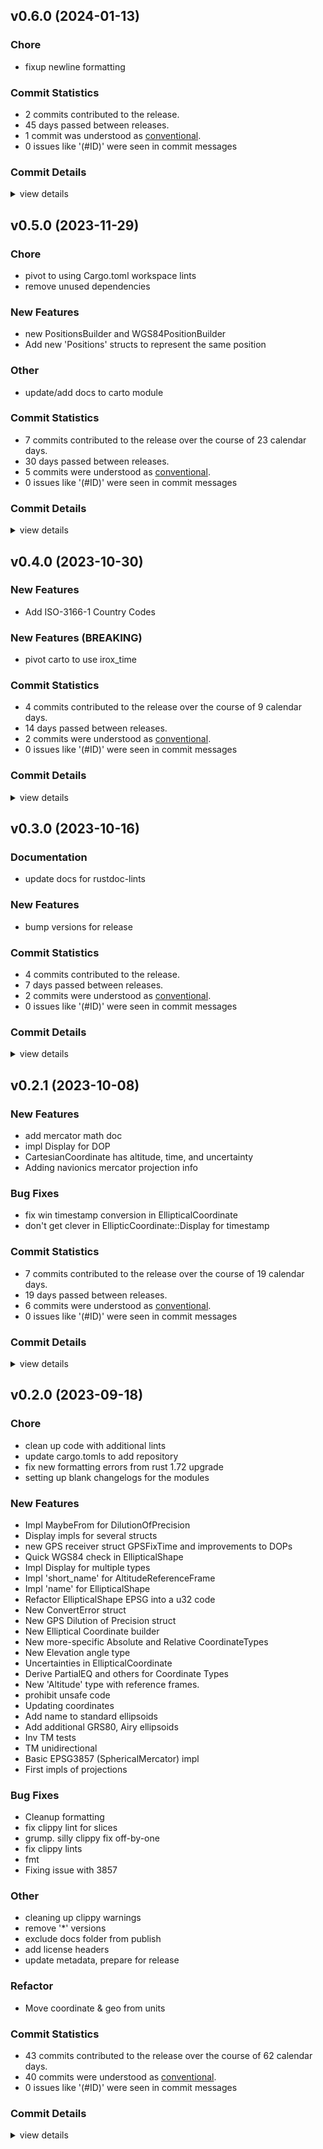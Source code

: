


## v0.6.0 (2024-01-13)

### Chore

 - <csr-id-0fc37b1a2d545e8d6479443f2a55b3ad64bf5a39/> fixup newline formatting

### Commit Statistics

<csr-read-only-do-not-edit/>

 - 2 commits contributed to the release.
 - 45 days passed between releases.
 - 1 commit was understood as [conventional](https://www.conventionalcommits.org).
 - 0 issues like '(#ID)' were seen in commit messages

### Commit Details

<csr-read-only-do-not-edit/>

<details><summary>view details</summary>

 * **Uncategorized**
    - Release irox-tools v0.5.0, safety bump 17 crates ([`a46e9e2`](https://github.com/spmadden/irox/commit/a46e9e2da699f6ccd3a85b660014f0e15e59c0d0))
    - Fixup newline formatting ([`0fc37b1`](https://github.com/spmadden/irox/commit/0fc37b1a2d545e8d6479443f2a55b3ad64bf5a39))
</details>

## v0.5.0 (2023-11-29)

<csr-id-88ebfb5deea5508ca54f4aaab62f6fd5a36f531c/>
<csr-id-8dac28062fabe59a155f04de03a0f2429a655f6a/>
<csr-id-310985b4d9166fa77b198ca16f5c1f125506c615/>

### Chore

 - <csr-id-88ebfb5deea5508ca54f4aaab62f6fd5a36f531c/> pivot to using Cargo.toml workspace lints
 - <csr-id-8dac28062fabe59a155f04de03a0f2429a655f6a/> remove unused dependencies

### New Features

 - <csr-id-5c80a81df3d651e32aa37ca7f7f33b0e01b281b1/> new PositionsBuilder and WGS84PositionBuilder
 - <csr-id-5e4c0c9b9c524fbb66ac50f11bfc0503be8fe27f/> Add new 'Positions' structs to represent the same position

### Other

 - <csr-id-310985b4d9166fa77b198ca16f5c1f125506c615/> update/add docs to carto module

### Commit Statistics

<csr-read-only-do-not-edit/>

 - 7 commits contributed to the release over the course of 23 calendar days.
 - 30 days passed between releases.
 - 5 commits were understood as [conventional](https://www.conventionalcommits.org).
 - 0 issues like '(#ID)' were seen in commit messages

### Commit Details

<csr-read-only-do-not-edit/>

<details><summary>view details</summary>

 * **Uncategorized**
    - Release irox-carto v0.5.0 ([`a74be9f`](https://github.com/spmadden/irox/commit/a74be9f9d18eba26d661f6abd9faf4771762edaa))
    - Pivot to using Cargo.toml workspace lints ([`88ebfb5`](https://github.com/spmadden/irox/commit/88ebfb5deea5508ca54f4aaab62f6fd5a36f531c))
    - New PositionsBuilder and WGS84PositionBuilder ([`5c80a81`](https://github.com/spmadden/irox/commit/5c80a81df3d651e32aa37ca7f7f33b0e01b281b1))
    - Add new 'Positions' structs to represent the same position ([`5e4c0c9`](https://github.com/spmadden/irox/commit/5e4c0c9b9c524fbb66ac50f11bfc0503be8fe27f))
    - Update/add docs to carto module ([`310985b`](https://github.com/spmadden/irox/commit/310985b4d9166fa77b198ca16f5c1f125506c615))
    - Remove unused dependencies ([`8dac280`](https://github.com/spmadden/irox/commit/8dac28062fabe59a155f04de03a0f2429a655f6a))
    - Release irox-tools v0.3.2, irox-time v0.3.0, irox-log v0.1.0, safety bump 8 crates ([`9c08793`](https://github.com/spmadden/irox/commit/9c0879320a17a94fa7a4169426de4d9d3b62395e))
</details>

## v0.4.0 (2023-10-30)

### New Features

 - <csr-id-a28f0b79d70f81e08545664b44ba91358dfc6056/> Add ISO-3166-1 Country Codes

### New Features (BREAKING)

 - <csr-id-03c0d132037144838952b786b2ac49acb5c177d8/> pivot carto to use irox_time

### Commit Statistics

<csr-read-only-do-not-edit/>

 - 4 commits contributed to the release over the course of 9 calendar days.
 - 14 days passed between releases.
 - 2 commits were understood as [conventional](https://www.conventionalcommits.org).
 - 0 issues like '(#ID)' were seen in commit messages

### Commit Details

<csr-read-only-do-not-edit/>

<details><summary>view details</summary>

 * **Uncategorized**
    - Release irox-carto v0.4.0 ([`6d2e0a6`](https://github.com/spmadden/irox/commit/6d2e0a65a94d9b8e230e547951c6d15d96f49259))
    - Release irox-tools v0.3.0, safety bump 12 crates ([`eb83b27`](https://github.com/spmadden/irox/commit/eb83b27b20c23e51e5b0fc3b7b3704e2c03af46c))
    - Add ISO-3166-1 Country Codes ([`a28f0b7`](https://github.com/spmadden/irox/commit/a28f0b79d70f81e08545664b44ba91358dfc6056))
    - Pivot carto to use irox_time ([`03c0d13`](https://github.com/spmadden/irox/commit/03c0d132037144838952b786b2ac49acb5c177d8))
</details>

## v0.3.0 (2023-10-16)

### Documentation

 - <csr-id-13ae74c7a318037939a4604a28a1cf33d87741a0/> update docs for rustdoc-lints

### New Features

 - <csr-id-8dc3f98d6b32d735c009468feb0ba32dc367d49a/> bump versions for release

### Commit Statistics

<csr-read-only-do-not-edit/>

 - 4 commits contributed to the release.
 - 7 days passed between releases.
 - 2 commits were understood as [conventional](https://www.conventionalcommits.org).
 - 0 issues like '(#ID)' were seen in commit messages

### Commit Details

<csr-read-only-do-not-edit/>

<details><summary>view details</summary>

 * **Uncategorized**
    - Release irox-carto v0.3.0, irox-csv v0.3.0, irox-egui-extras v0.3.0, irox-gpx v0.2.0, irox-influxdb_v1 v0.3.0, irox-nmea0183 v0.2.0, irox-raymarine-sonar v0.2.0, irox-time v0.1.0, irox-winlocation-api v0.2.0, irox v0.3.0 ([`dfa6258`](https://github.com/spmadden/irox/commit/dfa6258b8f93f6d27b85d2f3f4e209599a8168ad))
    - Release irox-units v0.3.0, irox-carto v0.3.0, irox-csv v0.3.0, irox-egui-extras v0.3.0, irox-gpx v0.2.0, irox-influxdb_v1 v0.3.0, irox-nmea0183 v0.2.0, irox-raymarine-sonar v0.2.0, irox-time v0.1.0, irox-winlocation-api v0.2.0, irox v0.3.0, safety bump 2 crates ([`a6c0a5f`](https://github.com/spmadden/irox/commit/a6c0a5fcfc4070b8cbc1442192b7eaef275e80f2))
    - Bump versions for release ([`8dc3f98`](https://github.com/spmadden/irox/commit/8dc3f98d6b32d735c009468feb0ba32dc367d49a))
    - Update docs for rustdoc-lints ([`13ae74c`](https://github.com/spmadden/irox/commit/13ae74c7a318037939a4604a28a1cf33d87741a0))
</details>

## v0.2.1 (2023-10-08)

### New Features

 - <csr-id-0ca32de4b606ac9b325a9557429526ff8835a8f2/> add mercator math doc
 - <csr-id-003f7570bda275fcd4c694a4de43e078486ea695/> impl Display for DOP
 - <csr-id-2029fee39b392285b8d469456c9a3fc3bb6ac972/> CartesianCoordinate has altitude, time, and uncertainty
 - <csr-id-7102fbeec6a8bb4ac013f9821ba1eff22d4e1de0/> Adding navionics mercator projection info

### Bug Fixes

 - <csr-id-a66b682ec64eb780a80dd3e9675c24abe7e5e4b1/> fix win timestamp conversion in EllipticalCoordinate
 - <csr-id-c5154cecff96fb98c77c9e9a7d1948f38bd5fe18/> don't get clever in EllipticCoordinate::Display for timestamp

### Commit Statistics

<csr-read-only-do-not-edit/>

 - 7 commits contributed to the release over the course of 19 calendar days.
 - 19 days passed between releases.
 - 6 commits were understood as [conventional](https://www.conventionalcommits.org).
 - 0 issues like '(#ID)' were seen in commit messages

### Commit Details

<csr-read-only-do-not-edit/>

<details><summary>view details</summary>

 * **Uncategorized**
    - Release irox-tools v0.2.1, irox-carto v0.2.1, irox-egui-extras v0.2.1, irox-gpx v0.1.0, irox-types v0.2.1, irox-structs_derive v0.2.1, irox-raymarine-sonar v0.1.0, irox-stats v0.2.1, irox-winlocation-api v0.1.1, irox v0.2.1 ([`68d770b`](https://github.com/spmadden/irox/commit/68d770bb78abe49bf30364ca17ddb6f7bfda05d9))
    - Add mercator math doc ([`0ca32de`](https://github.com/spmadden/irox/commit/0ca32de4b606ac9b325a9557429526ff8835a8f2))
    - Impl Display for DOP ([`003f757`](https://github.com/spmadden/irox/commit/003f7570bda275fcd4c694a4de43e078486ea695))
    - CartesianCoordinate has altitude, time, and uncertainty ([`2029fee`](https://github.com/spmadden/irox/commit/2029fee39b392285b8d469456c9a3fc3bb6ac972))
    - Adding navionics mercator projection info ([`7102fbe`](https://github.com/spmadden/irox/commit/7102fbeec6a8bb4ac013f9821ba1eff22d4e1de0))
    - Fix win timestamp conversion in EllipticalCoordinate ([`a66b682`](https://github.com/spmadden/irox/commit/a66b682ec64eb780a80dd3e9675c24abe7e5e4b1))
    - Don't get clever in EllipticCoordinate::Display for timestamp ([`c5154ce`](https://github.com/spmadden/irox/commit/c5154cecff96fb98c77c9e9a7d1948f38bd5fe18))
</details>

## v0.2.0 (2023-09-18)

<csr-id-f03d8a3ec997d53470bfdeb5e76b71925aac3f10/>
<csr-id-80d2b88bdcb553faaeafc09673c31d7ebedafd19/>
<csr-id-b9a0ae0ccb51682bd9c36e9ab198f38634a62ade/>
<csr-id-1a365333397b02a5f911d0897c3bf0c80f6c2b80/>
<csr-id-5c178560becc0b665d70be2d99a1cffad3ba4284/>
<csr-id-6fa2e180f0c44bb4cbf76738acdda5631ecea20e/>
<csr-id-8ef5bb6167b6fae09c73e2ccfe8ff4fe862c7ac9/>
<csr-id-5d31a592ac1abf6e3e616e65f7a5b8d699558fb2/>
<csr-id-49d55665ffd9ebcfe0394e40cb36bcc35a6a72f9/>
<csr-id-553cfcabf7e0a3066eeb646952f8271ac0887208/>

### Chore

 - <csr-id-f03d8a3ec997d53470bfdeb5e76b71925aac3f10/> clean up code with additional lints
 - <csr-id-80d2b88bdcb553faaeafc09673c31d7ebedafd19/> update cargo.tomls to add repository
 - <csr-id-b9a0ae0ccb51682bd9c36e9ab198f38634a62ade/> fix new formatting errors from rust 1.72 upgrade
 - <csr-id-1a365333397b02a5f911d0897c3bf0c80f6c2b80/> setting up blank changelogs for the modules

### New Features

 - <csr-id-38072c3b5e21ad15a1de0642c8fb06f599690a28/> Impl MaybeFrom for DilutionOfPrecision
 - <csr-id-9a92cc2420933c45fa9afe594c6ce61591548f6c/> Display impls for several structs
 - <csr-id-b180e4ee3e371453a2c9604b4647c12b8220538d/> new GPS receiver struct GPSFixTime and improvements to DOPs
 - <csr-id-3403b5e704481f5aed4a0b6bd115e3e2606b7afc/> Quick WGS84 check in EllipticalShape
 - <csr-id-1b6eeebb4b2f81e4d711f2eb7a4d2de75cbd86d4/> Impl Display for multiple types
 - <csr-id-6aa9d74db23a17bbf207e3f62be3b2314f9916bc/> Impl 'short_name' for AltitudeReferenceFrame
 - <csr-id-a72d1f7c975b038c275f76783138b1574b3c6744/> Impl 'name' for EllipticalShape
 - <csr-id-55233e236cd2f4f92a4d5e247dff7870c056ab40/> Refactor EllipticalShape EPSG into a u32 code
 - <csr-id-f4a505475ced355286aad1bf5a352b36beae9a00/> New ConvertError struct
 - <csr-id-91a282d78e559d6bb366176de68f96f5ce095ccc/> New GPS Dilution of Precision struct
 - <csr-id-c41735befd0db3522ab10fe307a1ca09b304d644/> New Elliptical Coordinate builder
 - <csr-id-c7f4ed6cd4b8caea41b285c9eae9c8e13d2f37f3/> New more-specific Absolute and Relative CoordinateTypes
 - <csr-id-219fa8665f7c822f262d2808c18a0641d2c44278/> New Elevation angle type
 - <csr-id-b6e6c2f0e7e28e802d66ccf5814a918f0eaf3562/> Uncertainties in EllipticalCoordinate
 - <csr-id-ed9b49d74156e41f64320c46995aefe85378f8e9/> Derive PartialEQ and others for Coordinate Types
 - <csr-id-23809bda079b871491e54c433ba0bb70936d8a77/> New 'Altitude' type with reference frames.
 - <csr-id-c088de020214e47f28391d0af5a64abe56ad185b/> prohibit unsafe code
 - <csr-id-6303361462db005a3b4a35a09e86ff7dc73e0a31/> Updating coordinates
 - <csr-id-f54b4332d0b784f29913fb0672b37d3d42fbb77e/> Add name to standard ellipsoids
 - <csr-id-4c29c32713706ec1fee5d5181f2fe81238396511/> Add additional GRS80, Airy ellipsoids
 - <csr-id-bcd3c93146a1dd96e0db7e589ed0fd4a06448640/> Inv TM tests
 - <csr-id-8b5f0f2146953c4abd1dc9a74f2f5a188a538ec3/> TM unidirectional
 - <csr-id-0d954875723b480c5738335764aefbdf94775936/> Basic EPSG3857 (SphericalMercator) impl
 - <csr-id-4850e84d1f4b418bfce5fc9941b86605178b3321/> First impls of projections

### Bug Fixes

 - <csr-id-527e19e5dfa73b2cd32fc88a30a3855d28d79333/> Cleanup formatting
 - <csr-id-24ebfad3be38a87c10b98b24cb75565fd010c4df/> fix clippy lint for slices
 - <csr-id-94039ac9daaed4e8c131f80007a11687653316a3/> grump. silly clippy fix off-by-one
 - <csr-id-a84feba7fc3566be534a3d572d93985bd3d773a9/> fix clippy lints
 - <csr-id-8a9f899448f9b0b995a3510510398828d49dda9e/> fmt
 - <csr-id-6a6902f1d0a8c3cd6cc839bbeb483eb3ed421690/> Fixing issue with 3857

### Other

 - <csr-id-5c178560becc0b665d70be2d99a1cffad3ba4284/> cleaning up clippy warnings
 - <csr-id-6fa2e180f0c44bb4cbf76738acdda5631ecea20e/> remove '*' versions
 - <csr-id-8ef5bb6167b6fae09c73e2ccfe8ff4fe862c7ac9/> exclude docs folder from publish
 - <csr-id-5d31a592ac1abf6e3e616e65f7a5b8d699558fb2/> add license headers
 - <csr-id-49d55665ffd9ebcfe0394e40cb36bcc35a6a72f9/> update metadata, prepare for release

### Refactor

 - <csr-id-553cfcabf7e0a3066eeb646952f8271ac0887208/> Move coordinate & geo from units

### Commit Statistics

<csr-read-only-do-not-edit/>

 - 43 commits contributed to the release over the course of 62 calendar days.
 - 40 commits were understood as [conventional](https://www.conventionalcommits.org).
 - 0 issues like '(#ID)' were seen in commit messages

### Commit Details

<csr-read-only-do-not-edit/>

<details><summary>view details</summary>

 * **Uncategorized**
    - Release irox-enums_derive v0.2.0, irox-enums v0.2.0, irox-tools v0.2.0, irox-units v0.2.0, irox-carto v0.2.0, irox-csv v0.2.0, irox-egui-extras v0.2.0, irox-networking v0.2.0, irox-types v0.2.0, irox-influxdb_v1 v0.2.0, irox-structs_derive v0.2.0, irox-structs v0.2.0, irox-nmea0183 v0.1.0, irox-sirf v0.2.0, irox-stats v0.2.0, irox-winlocation-api v0.1.0, irox v0.2.0, safety bump 10 crates ([`6a72204`](https://github.com/spmadden/irox/commit/6a722046661ceef02a66c2067e2c5c15ce102e04))
    - Clean up code with additional lints ([`f03d8a3`](https://github.com/spmadden/irox/commit/f03d8a3ec997d53470bfdeb5e76b71925aac3f10))
    - Update cargo.tomls to add repository ([`80d2b88`](https://github.com/spmadden/irox/commit/80d2b88bdcb553faaeafc09673c31d7ebedafd19))
    - Fix new formatting errors from rust 1.72 upgrade ([`b9a0ae0`](https://github.com/spmadden/irox/commit/b9a0ae0ccb51682bd9c36e9ab198f38634a62ade))
    - Setting up blank changelogs for the modules ([`1a36533`](https://github.com/spmadden/irox/commit/1a365333397b02a5f911d0897c3bf0c80f6c2b80))
    - Impl MaybeFrom for DilutionOfPrecision ([`38072c3`](https://github.com/spmadden/irox/commit/38072c3b5e21ad15a1de0642c8fb06f599690a28))
    - Display impls for several structs ([`9a92cc2`](https://github.com/spmadden/irox/commit/9a92cc2420933c45fa9afe594c6ce61591548f6c))
    - New GPS receiver struct GPSFixTime and improvements to DOPs ([`b180e4e`](https://github.com/spmadden/irox/commit/b180e4ee3e371453a2c9604b4647c12b8220538d))
    - Quick WGS84 check in EllipticalShape ([`3403b5e`](https://github.com/spmadden/irox/commit/3403b5e704481f5aed4a0b6bd115e3e2606b7afc))
    - Cleanup formatting ([`527e19e`](https://github.com/spmadden/irox/commit/527e19e5dfa73b2cd32fc88a30a3855d28d79333))
    - Impl Display for multiple types ([`1b6eeeb`](https://github.com/spmadden/irox/commit/1b6eeebb4b2f81e4d711f2eb7a4d2de75cbd86d4))
    - Impl 'short_name' for AltitudeReferenceFrame ([`6aa9d74`](https://github.com/spmadden/irox/commit/6aa9d74db23a17bbf207e3f62be3b2314f9916bc))
    - Impl 'name' for EllipticalShape ([`a72d1f7`](https://github.com/spmadden/irox/commit/a72d1f7c975b038c275f76783138b1574b3c6744))
    - Fixup windowscarto ([`b294607`](https://github.com/spmadden/irox/commit/b294607d583d8e9d21423eab3e7a706f6cdb2a9b))
    - Fixup converterror ([`9dbf74a`](https://github.com/spmadden/irox/commit/9dbf74aa36195f1e93f0db4ee3d1ed1f0eee6880))
    - Refactor EllipticalShape EPSG into a u32 code ([`55233e2`](https://github.com/spmadden/irox/commit/55233e236cd2f4f92a4d5e247dff7870c056ab40))
    - New ConvertError struct ([`f4a5054`](https://github.com/spmadden/irox/commit/f4a505475ced355286aad1bf5a352b36beae9a00))
    - New GPS Dilution of Precision struct ([`91a282d`](https://github.com/spmadden/irox/commit/91a282d78e559d6bb366176de68f96f5ce095ccc))
    - New Elliptical Coordinate builder ([`c41735b`](https://github.com/spmadden/irox/commit/c41735befd0db3522ab10fe307a1ca09b304d644))
    - New more-specific Absolute and Relative CoordinateTypes ([`c7f4ed6`](https://github.com/spmadden/irox/commit/c7f4ed6cd4b8caea41b285c9eae9c8e13d2f37f3))
    - New Elevation angle type ([`219fa86`](https://github.com/spmadden/irox/commit/219fa8665f7c822f262d2808c18a0641d2c44278))
    - Uncertainties in EllipticalCoordinate ([`b6e6c2f`](https://github.com/spmadden/irox/commit/b6e6c2f0e7e28e802d66ccf5814a918f0eaf3562))
    - Derive PartialEQ and others for Coordinate Types ([`ed9b49d`](https://github.com/spmadden/irox/commit/ed9b49d74156e41f64320c46995aefe85378f8e9))
    - New 'Altitude' type with reference frames. ([`23809bd`](https://github.com/spmadden/irox/commit/23809bda079b871491e54c433ba0bb70936d8a77))
    - Fix clippy lint for slices ([`24ebfad`](https://github.com/spmadden/irox/commit/24ebfad3be38a87c10b98b24cb75565fd010c4df))
    - Cleaning up clippy warnings ([`5c17856`](https://github.com/spmadden/irox/commit/5c178560becc0b665d70be2d99a1cffad3ba4284))
    - Grump. silly clippy fix off-by-one ([`94039ac`](https://github.com/spmadden/irox/commit/94039ac9daaed4e8c131f80007a11687653316a3))
    - Fix clippy lints ([`a84feba`](https://github.com/spmadden/irox/commit/a84feba7fc3566be534a3d572d93985bd3d773a9))
    - Prohibit unsafe code ([`c088de0`](https://github.com/spmadden/irox/commit/c088de020214e47f28391d0af5a64abe56ad185b))
    - Remove '*' versions ([`6fa2e18`](https://github.com/spmadden/irox/commit/6fa2e180f0c44bb4cbf76738acdda5631ecea20e))
    - Exclude docs folder from publish ([`8ef5bb6`](https://github.com/spmadden/irox/commit/8ef5bb6167b6fae09c73e2ccfe8ff4fe862c7ac9))
    - Add license headers ([`5d31a59`](https://github.com/spmadden/irox/commit/5d31a592ac1abf6e3e616e65f7a5b8d699558fb2))
    - Update metadata, prepare for release ([`49d5566`](https://github.com/spmadden/irox/commit/49d55665ffd9ebcfe0394e40cb36bcc35a6a72f9))
    - Fmt ([`8a9f899`](https://github.com/spmadden/irox/commit/8a9f899448f9b0b995a3510510398828d49dda9e))
    - Updating coordinates ([`6303361`](https://github.com/spmadden/irox/commit/6303361462db005a3b4a35a09e86ff7dc73e0a31))
    - Add name to standard ellipsoids ([`f54b433`](https://github.com/spmadden/irox/commit/f54b4332d0b784f29913fb0672b37d3d42fbb77e))
    - Add additional GRS80, Airy ellipsoids ([`4c29c32`](https://github.com/spmadden/irox/commit/4c29c32713706ec1fee5d5181f2fe81238396511))
    - Inv TM tests ([`bcd3c93`](https://github.com/spmadden/irox/commit/bcd3c93146a1dd96e0db7e589ed0fd4a06448640))
    - TM unidirectional ([`8b5f0f2`](https://github.com/spmadden/irox/commit/8b5f0f2146953c4abd1dc9a74f2f5a188a538ec3))
    - Move coordinate & geo from units ([`553cfca`](https://github.com/spmadden/irox/commit/553cfcabf7e0a3066eeb646952f8271ac0887208))
    - Fixing issue with 3857 ([`6a6902f`](https://github.com/spmadden/irox/commit/6a6902f1d0a8c3cd6cc839bbeb483eb3ed421690))
    - Basic EPSG3857 (SphericalMercator) impl ([`0d95487`](https://github.com/spmadden/irox/commit/0d954875723b480c5738335764aefbdf94775936))
    - First impls of projections ([`4850e84`](https://github.com/spmadden/irox/commit/4850e84d1f4b418bfce5fc9941b86605178b3321))
</details>

